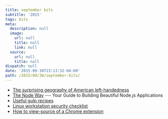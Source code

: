 ```yaml
---
title: september bits
subtitle: '2015'
tags: bits
meta:
  description: null
  image:
    url: null
    title: null
    link: null
  source:
    url: null
    title: null
dispatch: null
date: '2015-09-30T23:13:32-04:00'
path: /2015/09/30/september-bits/
---
```


* [The surprising geography of American left-handedness][left]
* [The Node Way][tnw] --- Your Guide to Building Beautiful Node.js Applications
* [Useful gulp recipes][gulp]
* [Linux workstation security checklist][linuxCheck]
* [How to view-source of a Chrome extension][chrome]

[left]: https://www.washingtonpost.com/news/wonkblog/wp/2015/09/22/the-surprising-geography-of-american-left-handedness/ "One of the best available data sets on left-handedness comes from a scratch-and-sniff survey of olfactory ability mailed out to millions of National Geographic subscribers in the 1980s."
[tnw]: http://thenodeway.io/
[gulp]: http://www.valdelama.com/useful-gulp-recipes
[linuxCheck]: https://github.com/lfit/itpol/blob/master/linux-workstation-security.md
[chrome]: https://gist.github.com/paulirish/78d6c1406c901be02c2d

